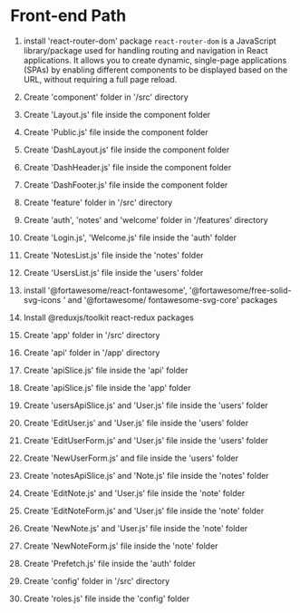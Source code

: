 # Front-end Path

1. install 'react-router-dom' package
        `react-router-dom` is a JavaScript library/package used for handling routing and navigation in React applications. It allows you to create dynamic, single-page applications (SPAs) by enabling different components to be displayed based on the URL, without requiring a full page reload.

2. Create 'component' folder in '/src' directory

3. Create 'Layout.js' file inside the component folder

4. Create 'Public.js' file inside the component folder

5. Create 'DashLayout.js' file inside the component folder

6. Create 'DashHeader.js' file inside the component folder

7. Create 'DashFooter.js' file inside the component folder

8. Create 'feature' folder in '/src' directory

9. Create 'auth', 'notes' and 'welcome' folder in '/features' directory

10. Create 'Login.js', 'Welcome.js' file inside the 'auth' folder

11. Create 'NotesList.js' file inside the 'notes' folder

12. Create 'UsersList.js' file inside the 'users' folder

13. install '@fortawesome/react-fontawesome', '@fortawesome/free-solid-svg-icons ' and  '@fortawesome/   fontawesome-svg-core' packages

14. Install @reduxjs/toolkit react-redux packages

15. Create 'app' folder in '/src' directory

16. Create 'api' folder in '/app' directory

17. Create 'apiSlice.js' file inside the 'api' folder

18. Create 'apiSlice.js' file inside the 'app' folder

19. Create 'usersApiSlice.js' and 'User.js' file inside the 'users' folder

20. Create 'EditUser.js' and 'User.js' file inside the 'users' folder

21. Create 'EditUserForm.js' and 'User.js' file inside the 'users' folder

22. Create 'NewUserForm.js' and  file inside the 'users' folder

23. Create 'notesApiSlice.js' and 'Note.js' file inside the 'notes' folder

24. Create 'EditNote.js' and 'User.js' file inside the 'note' folder

25. Create 'EditNoteForm.js' and 'User.js' file inside the 'note' folder

26. Create 'NewNote.js' and 'User.js' file inside the 'note' folder

27. Create 'NewNoteForm.js' file inside the 'note' folder

28. Create 'Prefetch.js' file inside the 'auth' folder

29. Create 'config' folder in '/src' directory

30. Create 'roles.js' file inside the 'config' folder
